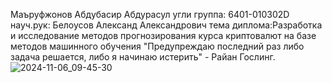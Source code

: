 Маъруфжонов Абдубасир Абдурасул угли
группа: 6401-010302D
науч.рук: Белоусов Александ Александрович 
тема диплома:Разработка и исследование методов прогнозирования курса криптовалют на базе методов машинного обучения
"Предупреждаю последний раз либо задача решается, либо я начинаю истерить" - Райан Гослинг.
![2024-11-06_09-45-30](https://github.com/user-attachments/assets/d6e2e418-0e6d-4998-8ebb-2a4c7e7b3012)
